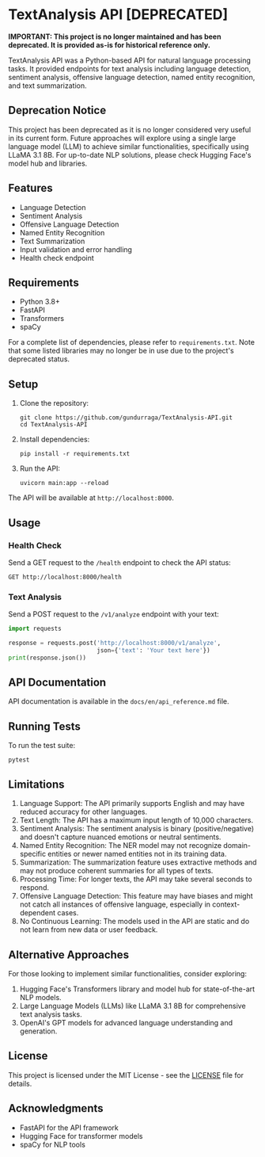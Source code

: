 # TextAnalysis API [DEPRECATED]

**IMPORTANT: This project is no longer maintained and has been deprecated. It is provided as-is for historical reference only.**

TextAnalysis API was a Python-based API for natural language processing tasks. It provided endpoints for text analysis including language detection, sentiment analysis, offensive language detection, named entity recognition, and text summarization.

## Deprecation Notice

This project has been deprecated as it is no longer considered very useful in its current form. Future approaches will explore using a single large language model (LLM) to achieve similar functionalities, specifically using LLaMA 3.1 8B. For up-to-date NLP solutions, please check Hugging Face's model hub and libraries.

## Features

- Language Detection
- Sentiment Analysis
- Offensive Language Detection
- Named Entity Recognition
- Text Summarization
- Input validation and error handling
- Health check endpoint

## Requirements

- Python 3.8+
- FastAPI
- Transformers
- spaCy

For a complete list of dependencies, please refer to `requirements.txt`. Note that some listed libraries may no longer be in use due to the project's deprecated status.

## Setup

1. Clone the repository:

   ```
   git clone https://github.com/gundurraga/TextAnalysis-API.git
   cd TextAnalysis-API
   ```

2. Install dependencies:

   ```
   pip install -r requirements.txt
   ```

3. Run the API:
   ```
   uvicorn main:app --reload
   ```

The API will be available at `http://localhost:8000`.

## Usage

### Health Check

Send a GET request to the `/health` endpoint to check the API status:

```
GET http://localhost:8000/health
```

### Text Analysis

Send a POST request to the `/v1/analyze` endpoint with your text:

```python
import requests

response = requests.post('http://localhost:8000/v1/analyze',
                         json={'text': 'Your text here'})
print(response.json())
```

## API Documentation

API documentation is available in the `docs/en/api_reference.md` file.

## Running Tests

To run the test suite:

```
pytest
```

## Limitations

1. Language Support: The API primarily supports English and may have reduced accuracy for other languages.
2. Text Length: The API has a maximum input length of 10,000 characters.
3. Sentiment Analysis: The sentiment analysis is binary (positive/negative) and doesn't capture nuanced emotions or neutral sentiments.
4. Named Entity Recognition: The NER model may not recognize domain-specific entities or newer named entities not in its training data.
5. Summarization: The summarization feature uses extractive methods and may not produce coherent summaries for all types of texts.
6. Processing Time: For longer texts, the API may take several seconds to respond.
7. Offensive Language Detection: This feature may have biases and might not catch all instances of offensive language, especially in context-dependent cases.
8. No Continuous Learning: The models used in the API are static and do not learn from new data or user feedback.

## Alternative Approaches

For those looking to implement similar functionalities, consider exploring:

1. Hugging Face's Transformers library and model hub for state-of-the-art NLP models.
2. Large Language Models (LLMs) like LLaMA 3.1 8B for comprehensive text analysis tasks.
3. OpenAI's GPT models for advanced language understanding and generation.

## License

This project is licensed under the MIT License - see the [LICENSE](LICENSE) file for details.

## Acknowledgments

- FastAPI for the API framework
- Hugging Face for transformer models
- spaCy for NLP tools
